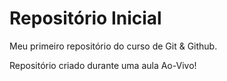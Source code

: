 # Repositório Inicial

Meu primeiro repositório do curso de Git & Github.

Repositório criado durante uma aula Ao-Vivo!